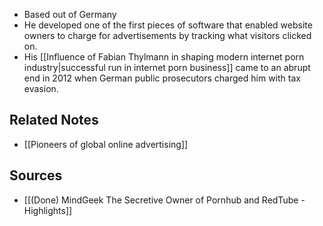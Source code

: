 - Based out of Germany
- He developed one of the first pieces of software that enabled website owners to charge for advertisements by tracking what visitors clicked on.
- His [[Influence of Fabian Thylmann in shaping modern internet porn industry|successful run in internet porn business]] came to an abrupt end in 2012 when German public prosecutors charged him with tax evasion.

## Related Notes
- [[Pioneers of global online advertising]]

## Sources
- [[(Done) MindGeek The Secretive Owner of Pornhub and RedTube - Highlights]] 